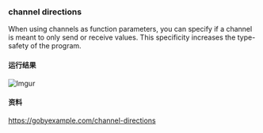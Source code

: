 ### channel directions
When using channels as function parameters, you can specify if a channel is meant to only send or receive values. This specificity increases the type-safety of the program.

#### 运行结果
![Imgur](http://i.imgur.com/eeKwUXa.png)

#### 资料
https://gobyexample.com/channel-directions